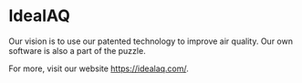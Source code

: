 # IdealAQ
Our vision is to use our patented technology to improve air quality. Our own software is also a part of the puzzle.

For more, visit our website https://idealaq.com/.
